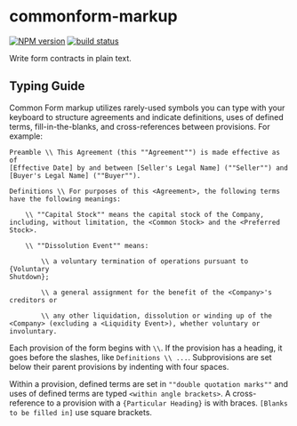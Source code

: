 commonform-markup
=================

[![NPM version](https://img.shields.io/npm/v/commonform-markup.svg)](https://www.npmjs.com/package/commonform-markup)
[![build status](https://img.shields.io/travis/commonform/commonform-markup.svg)](http://travis-ci.org/commonform/commonform-markup)

Write form contracts in plain text.

Typing Guide
------------

Common Form markup utilizes rarely-used symbols you can type with your keyboard to structure agreements and indicate definitions, uses of defined terms, fill-in-the-blanks, and cross-references between provisions. For example:

```commonform
Preamble \\ This Agreement (this ""Agreement"") is made effective as of
[Effective Date] by and between [Seller's Legal Name] (""Seller"") and
[Buyer's Legal Name] (""Buyer"").

Definitions \\ For purposes of this <Agreement>, the following terms
have the following meanings:

    \\ ""Capital Stock"" means the capital stock of the Company,
including, without limitation, the <Common Stock> and the <Preferred
Stock>.

    \\ ""Dissolution Event"" means:

        \\ a voluntary termination of operations pursuant to {Voluntary
Shutdown};

        \\ a general assignment for the benefit of the <Company>'s
creditors or

        \\ any other liquidation, dissolution or winding up of the
<Company> (excluding a <Liquidity Event>), whether voluntary or
involuntary.
```

Each provision of the form begins with `\\`. If the provision has a heading, it goes before the slashes, like `Definitions \\ ...`. Subprovisions are set below their parent provisions by indenting with four spaces.

Within a provision, defined terms are set in `""double quotation marks""` and uses of defined terms are typed `<within angle brackets>`. A cross-reference to a provision with a `{Particular Heading}` is with braces. `[Blanks to be filled in]` use square brackets.
